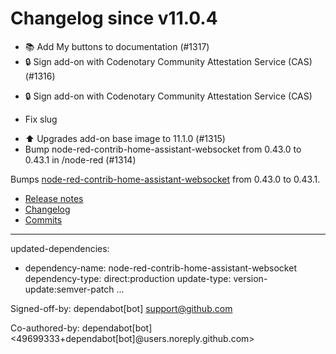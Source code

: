 # Changelog since v11.0.4
- 📚 Add My buttons to documentation (#1317) 
- 🔒 Sign add-on with Codenotary Community Attestation Service (CAS) (#1316)

* 🔒 Sign add-on with Codenotary Community Attestation Service (CAS)

* Fix slug 
- ⬆️ Upgrades add-on base image to 11.1.0 (#1315) 
- Bump node-red-contrib-home-assistant-websocket from 0.43.0 to 0.43.1 in /node-red (#1314)

Bumps [node-red-contrib-home-assistant-websocket](https://github.com/zachowj/node-red-contrib-home-assistant-websocket) from 0.43.0 to 0.43.1.
- [Release notes](https://github.com/zachowj/node-red-contrib-home-assistant-websocket/releases)
- [Changelog](https://github.com/zachowj/node-red-contrib-home-assistant-websocket/blob/main/CHANGELOG.md)
- [Commits](https://github.com/zachowj/node-red-contrib-home-assistant-websocket/compare/v0.43.0...v0.43.1)

---
updated-dependencies:
- dependency-name: node-red-contrib-home-assistant-websocket
  dependency-type: direct:production
  update-type: version-update:semver-patch
...

Signed-off-by: dependabot[bot] <support@github.com>

Co-authored-by: dependabot[bot] <49699333+dependabot[bot]@users.noreply.github.com> 
